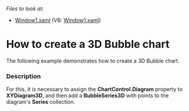 <!-- default file list -->
*Files to look at*:

* [Window1.xaml](./CS/Window1.xaml) (VB: [Window1.xaml](./VB/Window1.xaml))
<!-- default file list end -->
# How to create a 3D Bubble chart


<p>The following example demonstrates how to create a 3D Bubble chart.</p>


<h3>Description</h3>

<p>For this, it is necessary to assign the <strong>ChartControl.Diagram</strong> property to <strong>XYDiagram3D</strong>, and then add a <strong>BubbleSeries3D</strong> with points to the diagram&#39;s <strong>Series</strong> collection.</p>

<br/>


